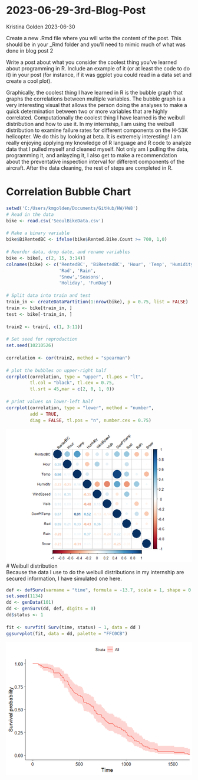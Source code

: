 2023-06-29-3rd-Blog-Post
================
Kristina Golden
2023-06-30

Create a new .Rmd file where you will write the content of the post.
This should be in your \_Rmd folder and you’ll need to mimic much of
what was done in blog post 2

Write a post about what you consider the coolest thing you’ve learned
about programming in R. Include an example of it (or at least the code
to do it) in your post (for instance, if it was ggplot you could read in
a data set and create a cool plot).

Graphically, the coolest thing I have learned in R is the bubble graph
that graphs the correlations between multiple variables. The bubble
graph is a very interesting visual that allows the person doing the
analyses to make a quick determination between two or more variables
that are highly correlated. Computationally the coolest thing I have
learned is the weibull distribution and how to use it. In my internship,
I am using the weibull distribution to examine failure rates for
different components on the H-53K helicopter. We do this by looking at
beta. It is extremely interesting! I am really enjoying applying my
knowledge of R language and R code to analyze data that I pulled myself
and cleaned myself. Not only am I pulling the data, programming it, and
anlayzing it, I also get to make a recommendation about the preventative
inspection interval for different components of the aircraft. After the
data cleaning, the rest of steps are completed in R.

# Correlation Bubble Chart

``` r
setwd('C:/Users/kmgolden/Documents/GitHub/HW/HW8')
# Read in the data
bike <- read.csv('SeoulBikeData.csv')

# Make a binary variable
bike$BiRentedBC <- ifelse(bike$Rented.Bike.Count >= 700, 1,0)

# Reorder data, drop date, and rename variables
bike <- bike[, c(2, 15, 3:14)]
colnames(bike) <- c('RentedBC', 'BiRentedBC', 'Hour', 'Temp', 'Humidity', 'WindSpeed', 'Visib', 'DewPtTemp', 
                    'Rad', 'Rain',
                    'Snow','Seasons',
                    'Holiday', 'FunDay')

# Split data into train and test
train_in <- createDataPartition(1:nrow(bike), p = 0.75, list = FALSE)
train <- bike[train_in, ]
test <- bike[-train_in, ]

train2 <- train[, c(1, 3:11)]

# Set seed for reproduction
set.seed(10210526)

correlation <- cor(train2, method = "spearman")

# plot the bubbles on upper-right half
corrplot(correlation, type = "upper", tl.pos = "lt", 
         tl.col = "black", tl.cex = 0.75,
         tl.srt = 45,mar = c(2, 0, 1, 0))

# print values on lower-left half
corrplot(correlation, type = "lower", method = "number", 
         add = TRUE,
         diag = FALSE, tl.pos = "n", number.cex = 0.75)
```

![](2023-06-29-3rd-Blog-Post_files/figure-gfm/unnamed-chunk-1-1.png)<!-- -->
\# Weibull distribution  
Because the data I use to do the weibull distributions in my internship
are secured information, I have simulated one here.

``` r
def <- defSurv(varname = "time", formula = -13.7, scale = 1, shape = 0.49)
set.seed(1134)
dd <- genData(101)
dd <- genSurv(dd, def, digits = 0)
dd$status <- 1

fit <- survfit( Surv(time, status) ~ 1, data = dd )
ggsurvplot(fit, data = dd, palette = "FFC0CB")
```

![](2023-06-29-3rd-Blog-Post_files/figure-gfm/unnamed-chunk-2-1.png)<!-- -->
